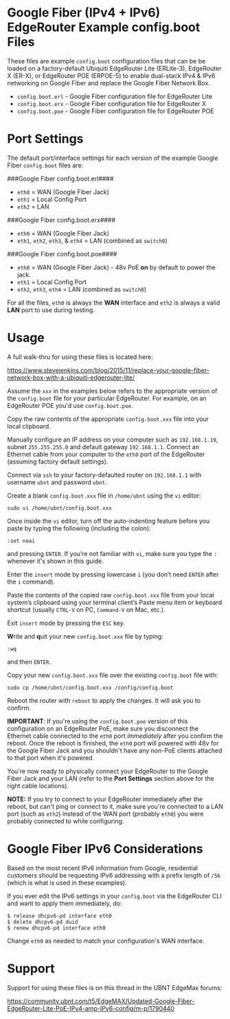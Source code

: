 # Google Fiber (IPv4 + IPv6) EdgeRouter Example config.boot Files

These files are example `config.boot` configuration files that can be be loaded on a factory-default Ubiquiti EdgeRouter
Lite (ERLite-3), EdgeRouter X (ER-X), or EdgeRouter POE (ERPOE-5) to enable dual-stack IPv4 & IPv6 networking on Google Fiber and replace the Google Fiber Network Box.

- `config.boot.erl` - Google Fiber configuration file for EdgeRouter Lite
- `config.boot.erx` - Google Fiber configuration file for EdgeRouter X
- `config.boot.poe` - Google Fiber configuration file for EdgeRouter POE

# Port Settings
The default port/interface settings for each version of the example Google Fiber `config.boot` files are:

###Google Fiber config.boot.erl####
- `eth0` = WAN (Google Fiber Jack)
- `eth1` = Local Config Port
- `eth2` = LAN

###Google Fiber config.boot.erx####
- `eth0` = WAN (Google Fiber Jack)
- `eth1`, `eth2`, `eth3`, & `eth4` = LAN (combined as `switch0`)

###Google Fiber config.boot.poe####
- `eth0` = WAN (Google Fiber Jack) - 48v PoE **on** by default to power the jack.
- `eth1` = Local Config Port
- `eth2`, `eth3`, `eth4` = LAN (combined as `switch0`)

For all the files, `eth0` is always the **WAN** interface and `eth2` is always a valid **LAN** port to use during testing.

# Usage
A full walk-thru for using these files is located here:

https://www.stevejenkins.com/blog/2015/11/replace-your-google-fiber-network-box-with-a-ubiquiti-edgerouter-lite/

Assume the `xxx` in the examples below refers to the appropriate version of the `config.boot` file for your particular EdgeRouter. For example, on an EdgeRouter POE you'd use `config.boot.poe`.

Copy the raw contents of the appropriate `config.boot.xxx` file into your local clipboard.

Manually configure an IP address on your computer such as `192.168.1.19`, subnet `255.255.255.0` and default gateway `192.168.1.1`. Connect an Ethernet cable from your computer to the `eth0` port of the EdgeRouter (assuming factory default settings). 

Connect via `ssh` to your factory-defaulted router on `192.168.1.1` with username `ubnt` and password `ubnt`.

Create a blank `config.boot.xxx` file in `/home/ubnt` using the `vi` editor:

    sudo vi /home/ubnt/config.boot.xxx

Once inside the `vi` editor, turn off the auto-indenting feature before you paste by typing the following (including the colon):

    :set noai

and pressing `ENTER`. If you’re not familiar with `vi`, make sure you type the `:` whenever it's shown in this guide.

Enter the `insert` mode by pressing lowercase `i` (you don’t need `ENTER` after the `i` command).

Paste the contents of the copied raw `config.boot.xxx` file from your local system’s clipboard using your terminal client’s Paste menu item or keyboard shortcut (usually `CTRL-V` on PC, `Command-V` on Mac, etc.).

Exit `insert` mode by pressing the `ESC` key.

**W**rite and **q**uit your new `config.boot.xxx` file by typing:

    :wq

and then `ENTER`.

Copy your new `config.boot.xxx` file over the existing `config.boot` file with:

    sudo cp /home/ubnt/config.boot.xxx /config/config.boot

Reboot the router with `reboot` to apply the changes. It will ask you to confirm.

**IMPORTANT**: If you're using the `config.boot.poe` version of this configuration on an EdgeRouter PoE, make sure you disconnect the Ethernet cable connected to the `eth0` port *immediately* after you confirm the reboot. Once the reboot is finished, the `eth0` port will powered with 48v for the Google Fiber Jack and you shouldn't have any non-PoE clients attached to that port when it's powered. 

You're now ready to physically connect your EdgeRouter to the Google Fiber Jack and your LAN (refer to the **Port Settings** section above for the right cable locations).

**NOTE:** If you try to connect to your EdgeRouter immediately after the reboot, but can't ping or connect to it, make sure you're connected to a LAN port (such as `eth2`) instead of the WAN port (probably `eth0`) you were probably connected to while configuring.

# Google Fiber IPv6 Considerations
Based on the most recent IPv6 information from Google, residential customers should be requesting IPv6 addressing
with a prefix length of `/56` (which is what is used in these examples).

If you ever edit the IPv6 settings in your `config.boot` via the EdgeRouter CLI and want to apply them immediately, do:

    $ release dhcpv6-pd interface eth0
    $ delete dhcpv6-pd duid 
    $ renew dhcpv6-pd interface eth0

Change `eth0` as needed to match your configuration's WAN interface.

# Support
Support for using these files is on this thread in the UBNT EdgeMax forums:

https://community.ubnt.com/t5/EdgeMAX/Updated-Google-Fiber-EdgeRouter-Lite-PoE-IPv4-amp-IPv6-config/m-p/1790440
